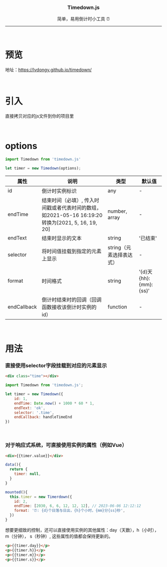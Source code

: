 <h3 align="center">Timedown.js</h3>
<p align="center">简单，易用倒计时小工具 ⏰</p>

- - -
<br>

# 预览

地址：https://lvdongy.github.io/timedown/

<br>

# 引入

直接拷贝对应的js文件到你的项目里

<br>

# options
```javascript
import Timedown from 'timedown.js'

let timer = new Timedown(options);
```
属性 | 说明 | 类型 | 默认值
|  ----  | ----  | ----  | ----  |
id | 倒计时实例标识 | any | - |
endTime | 结束时间（必填）, 传入时间戳或者代表时间的数组，如2021-05-16 16:19:20转换为[2021, 5, 16, 19, 20] | number, array | - |
endText | 结束时显示的文本 | string | '已结束' |
selector | 将时间值挂载到指定的元素上显示 | string（元素选择表达式） | - |
format | 时间格式 | string | '{d}天 {hh}:{mm}:{ss}' |
endCallback | 倒计时结束时的回调（回调函数接收该倒计时实例的id） | function | - |


<br>


# 用法

### 直接使用selector字段挂载到对应的元素显示
```html
<div class="time"></div>
```
```javascript
import Timedown from 'timedown.js';

let timer = new Timedown({
    id: 1,
    endTime: Date.now() + 1000 * 60 * 1,
    endText: 'ok',
    selector: '.time',
    endCallback: handleTimeEnd
})
```

<br>

### 对于响应式系统，可直接使用实例的属性（例如Vue）
```html
<div>{{timer.value}}</div>
```
```javascript
data(){
  return {
    timer: null,
  }
}

mounted(){
  this.timer = new Timerdown({
    id: 2,
    endTime: [2030, 6, 6, 12, 12, 12], // 2023-06-06 12:12:12
    format: '⏰: {d}个日落与日出，{h}个小时，{mm}分{ss}秒',
  })
}
```
想要更细致的控制，还可以直接使用实例的其他属性：day（天数），h（小时）， m（分钟）， s（秒钟）, 这些属性的值都会保持更新的。
```html
<p>{{timer.day}}</p>
<p>{{timer.h}}</p>
<p>{{timer.m}}</p>
<p>{{timer.s}}</p>
```


